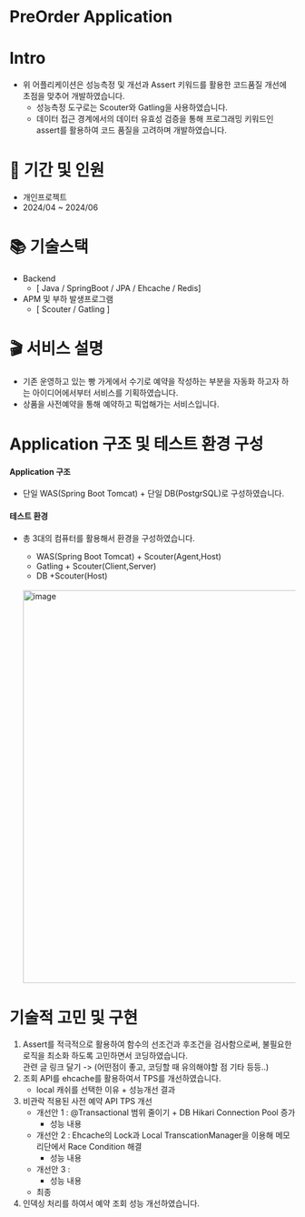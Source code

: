 # PreOrder Application

# Intro
- 위 어플리케이션은 성능측정 및 개선과 Assert 키워드를 활용한 코드품질 개선에 초점을 맞추어 개발하였습니다.
  -  성능측정 도구로는 Scouter와 Gatling을 사용하였습니다.
  - 데이터 접근 경계에서의 데이터 유효성 검증을 통해 프로그래밍 키워드인 assert를 활용하여 코드 품질을 고려하며 개발하였습니다.  

# 📅 기간 및 인원

- 개인프로젝트
- 2024/04 ~ 2024/06

# 📚 기술스택
- Backend
  - [ Java / SpringBoot / JPA / Ehcache / Redis]
- APM 및 부하 발생프로그램
  - [ Scouter / Gatling ]

# 🎬 서비스 설명
- 기존 운영하고 있는 빵 가게에서 수기로 예약을 작성하는 부분을 자동화 하고자 하는 아이디어에서부터 서비스를 기획하였습니다.
- 상품을 사전예약을 통해 예약하고 픽업해가는 서비스입니다.





# Application 구조 및  테스트 환경 구성

#### Application 구조

- 단일 WAS(Spring Boot Tomcat) + 단일 DB(PostgrSQL)로 구성하였습니다.

#### 테스트 환경

- 총 3대의 컴퓨터를 활용해서 환경을 구성하였습니다.
  - WAS(Spring Boot Tomcat) + Scouter(Agent,Host)
  - Gatling + Scouter(Client,Server)
  - DB +Scouter(Host)
  <br><br>

  <img width="691" alt="image" src="https://github.com/hosunghan-0821/PreOrderProject/assets/79980357/533e66e9-1b8f-4ac0-bfb2-dc666f4c9ecb">



# 기술적 고민 및 구현

1. Assert를 적극적으로 활용하여 함수의 선조건과 후조건을 검사함으로써, 불필요한 로직을 최소화 하도록 고민하면서 코딩하였습니다.<br>
   관련 글 링크 달기 -> (어떤점이 좋고, 코딩할 때 유의해야할 점 기타 등등..)
2. 조회 API를 ehcache를 활용하여서 TPS를 개선하였습니다.
   - local 캐쉬를 선택한 이유 + 성능개선 결과
3. 비관락 적용된 사전 예약 API TPS 개선
   - 개선안 1 : @Transactional 범위 줄이기 + DB Hikari Connection Pool 증가
     - 성능 내용
   - 개선안 2 : Ehcache의 Lock과 Local TranscationManager을 이용해 메모리단에서 Race Condition 해결
     - 성능 내용
   - 개선안 3 :
     - 성능 내용
   - 최종 
4. 인덱싱 처리를 하여서 예약 조회 성능 개선하였습니다.

